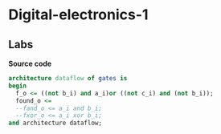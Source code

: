 # Digital-electronics-1

## Labs

**Source code**

```vhdl
architecture dataflow of gates is
begin
  f_o <= ((not b_i) and a_i)or ((not c_i) and (not b_i));
  found_o <=
  --fand_o <= a_i and b_i;
  --fxor_o <= a_i xor b_i;
and architecture dataflow;
```
